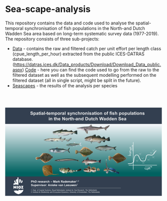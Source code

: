 # Sea-scape-analysis

This repository contains the data and code used to analyse the spatial-temporal synchronisation
of fish populations in the North-and Dutch Wadden Sea area based on long-term systematic survey data (1977-2019).
The repository consists of three sub-projects:

- [Data](data) - contains the raw and filtered catch per unit effort per length class (cpue_length_per_hour) extracted from the public ICES-DATRAS database.
  (https://datras.ices.dk/Data_products/Download/Download_Data_public.aspx)
  [Code](code) - here you can find the code used to go from the raw to the filtered dataset as well as the subsequent modelling performed on the filtered dataset
	(all in single script, might be split in the future).
- [Seascapes](Seascapes) - the results of the analysis per species
 
 <br>
 <br>
 
![](images/fish_combi.png)